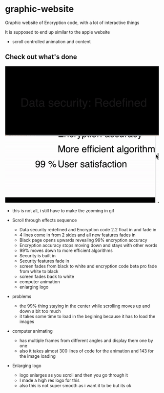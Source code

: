 # graphic-website
Graphic website of Encryption code, with a lot of interactive things

It is supposed to end up similar to the apple website
- scroll controlled animation and content

## Check out what's done 
![](Encryption_code_website.gif)
![](ezgif.com-gif-maker-1.gif)
- this is not all, i still have to make the zooming in gif


- Scroll through effects sequence
  - Data security redefined and Encryption code 2.2 float in and fade in
  - 4 lines come in from 2 sides and all new features fades in
  - Black page opens upwards revealing 99% encryption accuracy
  - Encryption accuracy stops moving down and stays with other words
  - 99% moves down to more efficient algorithms
  - Security is built in
  - Security features fade in
  - screen fades from black to white and encryption code beta pro fade from white to black
  - screen fades back to white
  - computer animation
  - enlarging logo

- problems
  - the 99% thing staying in the center while scrolling moves up and down a bit too much
  - it takes some time to load in the begining because it has to load the images

- computer animating
  - has multiple frames from different angles and display them one by one
  - also it takes almost 300 lines of code for the animation and 143 for the image loading

- Enlarging logo
  - logo enlarges as you scroll and then you go through it
  - I made a high res logo for this
  - also this is not super smooth as i want it to be but its ok
